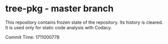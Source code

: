 # tree-pkg - master branch

This repository contains frozen state of the repository.
Its history is cleared. It is used only for static code
analysis with Codacy.

Commit Time: 1711000778